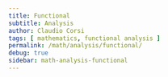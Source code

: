 ```yaml
---
title: Functional
subtitle: Analysis
author: Claudio Corsi
tags: [ mathematics, functional analysis ]
permalink: /math/analysis/functional/
debug: true
sidebar: math-analysis-functional
---
```


